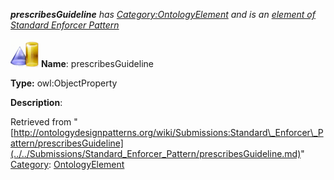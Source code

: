 ___prescribesGuideline__ has [Category:OntologyElement](../../Category/OntologyElement.md "Category:OntologyElement") and is an [element of](../../Property/ElementOf.md "Property:ElementOf") [Standard Enforcer Pattern](../../Submissions/Standard_Enforcer_Pattern.md "Submissions:Standard Enforcer Pattern")_


  




[![ObjectProperty](../../images/thumb/c/c3/ObjectProperty.gif/45px-ObjectProperty.gif)](../../Image/ObjectProperty.gif.md "ObjectProperty")
__Name__: prescribesGuideline 


__Type:__ owl:ObjectProperty 


__Description__: 





Retrieved from "[http://ontologydesignpatterns.org/wiki/Submissions:Standard\_Enforcer\_Pattern/prescribesGuideline](../../Submissions/Standard_Enforcer_Pattern/prescribesGuideline.md)"
 [Category](http://ontologydesignpatterns.org/wiki/Special:Categories "Special:Categories"): [OntologyElement](../../Category/OntologyElement.md "Category:OntologyElement")